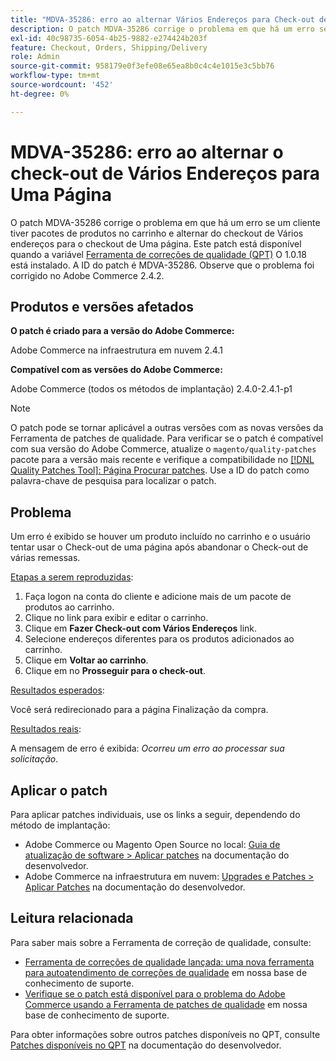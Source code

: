 ```yaml
---
title: "MDVA-35286: erro ao alternar Vários Endereços para Check-out de Uma Página"
description: O patch MDVA-35286 corrige o problema em que há um erro se um cliente tiver pacotes de produtos no carrinho e alternar do checkout de Vários endereços para o checkout de Uma página. Este patch está disponível quando a [Ferramenta de correções de qualidade (QPT)](/help/announcements/adobe-commerce-announcements/magento-quality-patches-released-new-tool-to-self-serve-quality-patches.md) 1.0.18 está instalada. A ID do patch é MDVA-35286. Observe que o problema foi corrigido no Adobe Commerce 2.4.2.
exl-id: 40c98735-6054-4b25-9882-e274424b203f
feature: Checkout, Orders, Shipping/Delivery
role: Admin
source-git-commit: 958179e0f3efe08e65ea8b0c4c4e1015e3c5bb76
workflow-type: tm+mt
source-wordcount: '452'
ht-degree: 0%

---
```


# MDVA-35286: erro ao alternar o check-out de Vários Endereços para Uma Página

O patch MDVA-35286 corrige o problema em que há um erro se um cliente tiver pacotes de produtos no carrinho e alternar do checkout de Vários endereços para o checkout de Uma página. Este patch está disponível quando a variável [Ferramenta de correções de qualidade (QPT)](/help/announcements/adobe-commerce-announcements/magento-quality-patches-released-new-tool-to-self-serve-quality-patches.md) O 1.0.18 está instalado. A ID do patch é MDVA-35286. Observe que o problema foi corrigido no Adobe Commerce 2.4.2.

## Produtos e versões afetados

**O patch é criado para a versão do Adobe Commerce:**

Adobe Commerce na infraestrutura em nuvem 2.4.1

**Compatível com as versões do Adobe Commerce:**

Adobe Commerce (todos os métodos de implantação) 2.4.0-2.4.1-p1

>[!NOTE]
>
>O patch pode se tornar aplicável a outras versões com as novas versões da Ferramenta de patches de qualidade. Para verificar se o patch é compatível com sua versão do Adobe Commerce, atualize o `magento/quality-patches` pacote para a versão mais recente e verifique a compatibilidade no [[!DNL Quality Patches Tool]: Página Procurar patches](https://devdocs.magento.com/quality-patches/tool.html#patch-grid). Use a ID do patch como palavra-chave de pesquisa para localizar o patch.

## Problema

Um erro é exibido se houver um produto incluído no carrinho e o usuário tentar usar o Check-out de uma página após abandonar o Check-out de várias remessas.

<u>Etapas a serem reproduzidas</u>:

1. Faça logon na conta do cliente e adicione mais de um pacote de produtos ao carrinho.
1. Clique no link para exibir e editar o carrinho.
1. Clique em **Fazer Check-out com Vários Endereços** link.
1. Selecione endereços diferentes para os produtos adicionados ao carrinho.
1. Clique em **Voltar ao carrinho**.
1. Clique em no **Prosseguir para o check-out**.

<u>Resultados esperados</u>:

Você será redirecionado para a página Finalização da compra.

<u>Resultados reais</u>:

A mensagem de erro é exibida: *Ocorreu um erro ao processar sua solicitação*.

## Aplicar o patch

Para aplicar patches individuais, use os links a seguir, dependendo do método de implantação:

* Adobe Commerce ou Magento Open Source no local: [Guia de atualização de software > Aplicar patches](https://devdocs.magento.com/guides/v2.4/comp-mgr/patching/mqp.html) na documentação do desenvolvedor.
* Adobe Commerce na infraestrutura em nuvem: [Upgrades e Patches > Aplicar Patches](https://devdocs.magento.com/cloud/project/project-patch.html) na documentação do desenvolvedor.

## Leitura relacionada

Para saber mais sobre a Ferramenta de correção de qualidade, consulte:

* [Ferramenta de correções de qualidade lançada: uma nova ferramenta para autoatendimento de correções de qualidade](/help/announcements/adobe-commerce-announcements/magento-quality-patches-released-new-tool-to-self-serve-quality-patches.md) em nossa base de conhecimento de suporte.
* [Verifique se o patch está disponível para o problema do Adobe Commerce usando a Ferramenta de patches de qualidade](/help/support-tools/patches-available-in-qpt-tool/check-patch-for-magento-issue-with-magento-quality-patches.md) em nossa base de conhecimento de suporte.

Para obter informações sobre outros patches disponíveis no QPT, consulte [Patches disponíveis no QPT](https://devdocs.magento.com/quality-patches/tool.html#patch-grid) na documentação do desenvolvedor.
